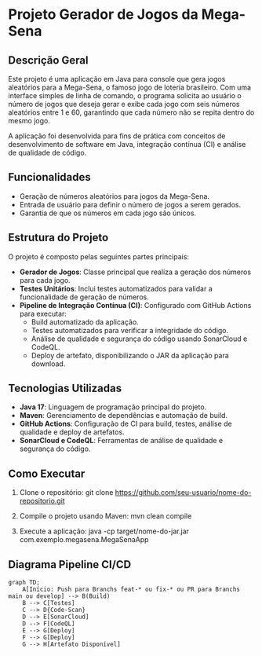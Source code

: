 # Projeto Gerador de Jogos da Mega-Sena

## Descrição Geral

Este projeto é uma aplicação em Java para console que gera jogos aleatórios para a Mega-Sena, o famoso jogo de loteria brasileiro. Com uma interface simples de linha de comando, o programa solicita ao usuário o número de jogos que deseja gerar e exibe cada jogo com seis números aleatórios entre 1 e 60, garantindo que cada número não se repita dentro do mesmo jogo.

A aplicação foi desenvolvida para fins de prática com conceitos de desenvolvimento de software em Java, integração contínua (CI) e análise de qualidade de código.

## Funcionalidades

- Geração de números aleatórios para jogos da Mega-Sena.
- Entrada de usuário para definir o número de jogos a serem gerados.
- Garantia de que os números em cada jogo são únicos.

## Estrutura do Projeto

O projeto é composto pelas seguintes partes principais:

- **Gerador de Jogos**: Classe principal que realiza a geração dos números para cada jogo.
- **Testes Unitários**: Inclui testes automatizados para validar a funcionalidade de geração de números.
- **Pipeline de Integração Contínua (CI)**: Configurado com GitHub Actions para executar:
  - Build automatizado da aplicação.
  - Testes automatizados para verificar a integridade do código.
  - Análise de qualidade e segurança do código usando SonarCloud e CodeQL.
  - Deploy de artefato, disponibilizando o JAR da aplicação para download.

## Tecnologias Utilizadas

- **Java 17**: Linguagem de programação principal do projeto.
- **Maven**: Gerenciamento de dependências e automação de build.
- **GitHub Actions**: Configuração de CI para build, testes, análise de qualidade e deploy de artefatos.
- **SonarCloud e CodeQL**: Ferramentas de análise de qualidade e segurança do código.

## Como Executar

1. Clone o repositório: git clone https://github.com/seu-usuario/nome-do-repositorio.git

2. Compile o projeto usando Maven: mvn clean compile

3. Execute a aplicação: java -cp target/nome-do-jar.jar com.exemplo.megasena.MegaSenaApp

## Diagrama Pipeline CI/CD

```mermaid
graph TD;
    A[Início: Push para Branchs feat-* ou fix-* ou PR para Branchs main ou develop] --> B(Build)
    B --> C[Testes]
    C --> D{Code-Scan}
    D --> E[SonarCloud]
    D --> F[CodeQL]
    E --> G[Deploy]
    F --> G[Deploy]
    G --> H[Artefato Disponível]

